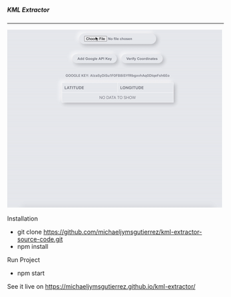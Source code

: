 ##### KML Extractor

---

![Sample Usage](kml.gif)

Installation

- git clone https://github.com/michaeljymsgutierrez/kml-extractor-source-code.git
- npm install

Run Project

- npm start

See it live on https://michaeljymsgutierrez.github.io/kml-extractor/
